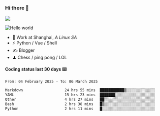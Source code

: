 ### Hi there 👋
![](https://komarev.com/ghpvc/?username=Xuhandsome)


<img src="https://github-readme-stats.vercel.app/api?username=XuHandsome&show_icons=true&theme=merko" alt="Hello world">

<br/>

- 🍻  Work at Shanghai, _A Linux SA_
- ⚡  Python / Vue / Shell
- ✍️  Blogger
- ♟  Chess / ping pong / LOL

#### Coding status last 30 days ⌨️

<!--START_SECTION:waka-->

```txt
From: 04 February 2025 - To: 06 March 2025

Markdown                   24 hrs 55 mins  ███████████▒░░░░░░░░░░░░░   45.32 %
YAML                       15 hrs 23 mins  ███████░░░░░░░░░░░░░░░░░░   27.99 %
Other                      4 hrs 27 mins   ██░░░░░░░░░░░░░░░░░░░░░░░   08.10 %
Bash                       2 hrs 38 mins   █▒░░░░░░░░░░░░░░░░░░░░░░░   04.79 %
Python                     2 hrs 11 mins   █░░░░░░░░░░░░░░░░░░░░░░░░   04.00 %
```

<!--END_SECTION:waka-->
